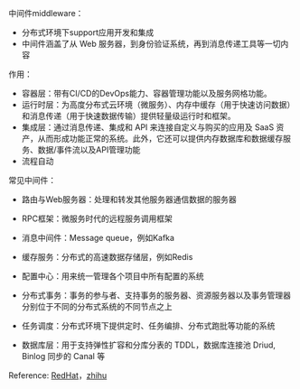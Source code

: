 中间件middleware：

- 分布式环境下support应用开发和集成
- 中间件涵盖了从 Web 服务器，到身份验证系统，再到消息传递工具等一切内容

作用：

- 容器层：带有CI/CD的DevOps能力、容器管理功能以及服务网格功能。
- 运行时层：为高度分布式云环境（微服务）、内存中缓存（用于快速访问数据）和消息传递（用于快速数据传输）提供轻量级运行时和框架。
- 集成层：通过消息传递、集成和 API 来连接自定义与购买的应用及 SaaS 资产，从而形成功能正常的系统。此外，它还可以提供内存数据库和数据缓存服务、数据/事件流以及API管理功能
- 流程自动

常见中间件：

- 路由与Web服务器：处理和转发其他服务器通信数据的服务器
- RPC框架：微服务时代的远程服务调用框架
- 消息中间件：Message queue，例如Kafka
- 缓存服务：分布式的高速数据存储层，例如Redis

- 配置中心：用来统一管理各个项目中所有配置的系统
- 分布式事务：事务的参与者、支持事务的服务器、资源服务器以及事务管理器分别位于不同的分布式系统的不同节点之上
- 任务调度：分布式环境下提供定时、任务编排、分布式跑批等功能的系统
- 数据库层：用于支持弹性扩容和分库分表的 TDDL，数据库连接池 Driud, Binlog 同步的 Canal 等





Reference: [RedHat](https://www.redhat.com/zh/topics/middleware/what-is-middleware)，[zhihu](https://www.zhihu.com/question/19730582)

